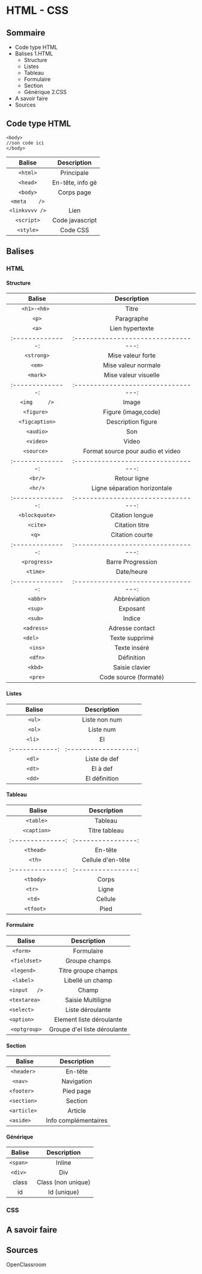 # HTML - CSS

## Sommaire
* Code type HTML
* Balises
  1.HTML
    * Structure
    * Listes
    * Tableau
    * Formulaire
    * Section
    * Générique
  2.CSS
* A savoir faire
* Sources

## Code type HTML

<!DOCTYPE html>
<html>
    <head>
        <meta charset="utf-8" />
        <title>Titre_Ma_Page_Visible_Onglet</title>
    </head>

    <body>
    //son code ici
    </body>
</html>

| Balise         | Description      | 
|:--------------:|:----------------:| 
| `<html>`       | Principale       | 
| `<head>`       | En-tête, info gé | 
| `<body>`       | Corps page       | 
| `<meta    />`  |                  | 
| `<linkvvvv />` | Lien             | 
| `<script>`     | Code javascript  | 
| `<style>`      | Code CSS         | 

## Balises
### HTML

#### Structure

| Balise         | Description                       | 
|:--------------:|:---------------------------------:| 
| `<h1>-<h6> `   | Titre                             | 
| `<p>`          | Paragraphe                        | 
| `<a>`          | Lien hypertexte                   | 
|:--------------:|:---------------------------------:| 
| `<strong>`     | Mise valeur forte                 | 
| `<em>`         | Mise valeur normale               |  
| `<mark>`       | Mise valeur visuelle              | 
|:--------------:|:---------------------------------:| 
| `<img     />`  |  Image                            | 
| `<figure> `    | Figure (image,code)               | 
| `<figcaption>` | Description figure                | 
| `<audio>`      | Son                               | 
| `<video>`      | Video                             | 
| `<source> `    | Format source pour audio et video |
|:--------------:|:---------------------------------:| 
| `<br/>`        |   Retour ligne                    | 
| `<hr/>`        | Ligne séparation horizontale      |
|:--------------:|:---------------------------------:| 
| `<blockquote>` | Citation longue                   | 
| `<cite>`       | Citation titre                    | 
| `<q> `         | Citation courte                   |
|:--------------:|:---------------------------------:| 
| `<progress>`   | Barre Progression                 | 
| `<time> `      | Date/heure                        | 
|:--------------:|:---------------------------------:| 
| `<abbr>`       | Abbréviation                      | 
| `<sup> `       | Exposant                          | 
| `<sub> `       | Indice                            |  
| `<adress> `    | Adresse contact                   | 
| `<del>    `    | Texte supprimé                    | 
| `<ins>`        | Texte inséré                      | 
| `<dfn>`        | Définition                        | 
| `<kbd> `       |    Saisie clavier                 | 
| `<pre>`        | Code source (formaté)             | 

#### Listes

| Balise       | Description        | 
|:------------:|:------------------:| 
| `<ul>`       | Liste non num      | 
| `<ol>`       | Liste num          | 
| `<li> `      | El                 | 
|:------------:|:------------------:| 
| `<dl> `      | Liste de def       | 
| `<dt> `      | El à def           | 
| `<dd> `      | El définition      | 
  
#### Tableau

| Balise         | Description      | 
|:--------------:|:----------------:| 
| `<table> `     | Tableau          | 
| `<caption> `   | Titre tableau    | 
|:--------------:|:----------------:| 
| `<thead>  `    | En-tête          | 
| `<th>  `       |Cellule d'en-tête | 
|:--------------:|:----------------:| 
| `<tbody>  `    | Corps            | 
| `<tr>    `     | Ligne            | 
| `<td>   `      | Cellule          | 
| `<tfoot>  `    | Pied             | 
  
#### Formulaire

| Balise         | Description                  | 
|:--------------:|:----------------------------:| 
| `<form>   `    | Formulaire                   | 
| `<fieldset>`   | Groupe champs                | 
| `<legend>  `   | Titre groupe champs          | 
| `<label>  `    |  Libellé un champ            | 
| `<input   />`  | Champ                        | 
| `<textarea> `  | Saisie Multiligne            | 
| `<select>   `  | Liste déroulante             | 
| `<option>   `  | Element liste déroulante     | 
| `<optgroup>`   | Groupe d'el liste déroulante | 
  
#### Section

| Balise         | Description           | 
|:--------------:|:---------------------:| 
| `<header> `    | En-tête               | 
| `<nav>   `     | Navigation            | 
| `<footer>  `   | Pied page             | 
| `<section> `   |  Section              | 
| `<article> `   | Article               | 
| `<aside>   `   | Info complémentaires  | 
  
#### Générique

| Balise         | Description        | 
|:--------------:|:------------------:| 
| `<span> `      | Inline             | 
| `<div> `       | Div                | 
| class          | Class (non unique) | 
|id              |  Id (unique)       | 


### CSS

## A savoir faire

## Sources
OpenClassroom

